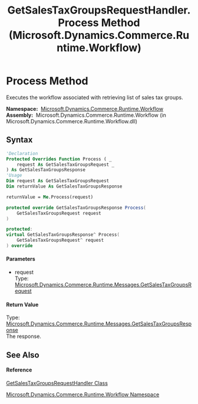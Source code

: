 ﻿---
title: GetSalesTaxGroupsRequestHandler.Process Method  (Microsoft.Dynamics.Commerce.Runtime.Workflow)
TOCTitle: Process Method
ms:assetid: M:Microsoft.Dynamics.Commerce.Runtime.Workflow.GetSalesTaxGroupsRequestHandler.Process(Microsoft.Dynamics.Commerce.Runtime.Messages.GetSalesTaxGroupsRequest)
ms:mtpsurl: https://technet.microsoft.com/en-us/library/microsoft.dynamics.commerce.runtime.workflow.getsalestaxgroupsrequesthandler.process(v=AX.60)
ms:contentKeyID: 62210404
ms.date: 05/18/2015
mtps_version: v=AX.60
f1_keywords:
- Microsoft.Dynamics.Commerce.Runtime.Workflow.GetSalesTaxGroupsRequestHandler.Process
dev_langs:
- CSharp
- C++
- VB
---

# Process Method

Executes the workflow associated with retrieving list of sales tax groups.

**Namespace:**  [Microsoft.Dynamics.Commerce.Runtime.Workflow](microsoft-dynamics-commerce-runtime-workflow-namespace.md)  
**Assembly:**  Microsoft.Dynamics.Commerce.Runtime.Workflow (in Microsoft.Dynamics.Commerce.Runtime.Workflow.dll)

## Syntax

``` vb
'Declaration
Protected Overrides Function Process ( _
    request As GetSalesTaxGroupsRequest _
) As GetSalesTaxGroupsResponse
'Usage
Dim request As GetSalesTaxGroupsRequest
Dim returnValue As GetSalesTaxGroupsResponse

returnValue = Me.Process(request)
```

``` csharp
protected override GetSalesTaxGroupsResponse Process(
    GetSalesTaxGroupsRequest request
)
```

``` c++
protected:
virtual GetSalesTaxGroupsResponse^ Process(
    GetSalesTaxGroupsRequest^ request
) override
```

#### Parameters

  - request  
    Type: [Microsoft.Dynamics.Commerce.Runtime.Messages.GetSalesTaxGroupsRequest](getsalestaxgroupsrequest-class-microsoft-dynamics-commerce-runtime-messages.md)  

#### Return Value

Type: [Microsoft.Dynamics.Commerce.Runtime.Messages.GetSalesTaxGroupsResponse](getsalestaxgroupsresponse-class-microsoft-dynamics-commerce-runtime-messages.md)  
The response.  

## See Also

#### Reference

[GetSalesTaxGroupsRequestHandler Class](getsalestaxgroupsrequesthandler-class-microsoft-dynamics-commerce-runtime-workflow.md)

[Microsoft.Dynamics.Commerce.Runtime.Workflow Namespace](microsoft-dynamics-commerce-runtime-workflow-namespace.md)

